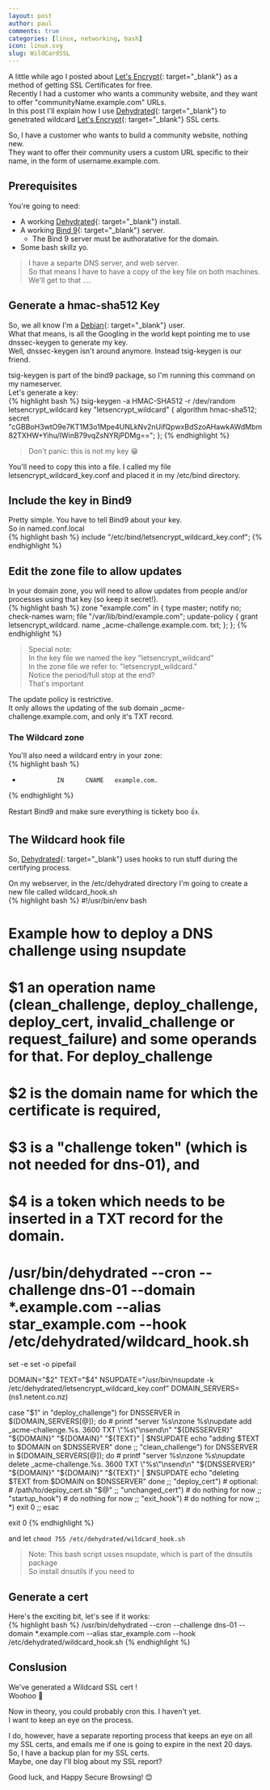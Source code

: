 ```yaml
---
layout: post
author: paul
comments: true
categories: [linux, networking, bash]
icon: linux.svg
slug: WildCardSSL
---
```

A little while ago I posted about [Let's Encrypt](https://letsencrypt.org){: target="_blank"} as a method of getting SSL Certificates for free.  
Recently I had a customer who wants a community website, and they want to offer "communityName.example.com" URLs.  
In this post I'll explain how I use [Dehydrated](https://github.com/dehydrated-io/dehydrated){: target="_blank"} to genetrated wildcard [Let's Encrypt](https://letsencrypt.org){: target="_blank"} SSL certs.  

So, I have a customer who wants to build a community website, nothing new.  
They want to offer their community users a custom URL specific to their name, in the form of username.example.com.  

## Prerequisites
You're going to need:
* A working [Dehydrated](https://github.com/dehydrated-io/dehydrated){: target="_blank"} install.
* A working [Bind 9](https://www.isc.org/){: target="_blank"} server.
    * The Bind 9 server must be authoratative for the domain.
* Some bash skillz yo.

> I have a separte DNS server, and web server.  
> So that means I have to have a copy of the key file on both machines.  
> We'll get to that ....

## Generate a hmac-sha512 Key
So, we all know I'm a [Debian](https://www.debian.org/){: target="_blank"} user.  
What that means, is all the Googling in the world kept pointing me to use dnssec-keygen to generate my key.  
Well, dnssec-keygen isn't around anymore. Instead tsig-keygen is our friend.  

tsig-keygen is part of the bind9 package, so I'm running this command on my nameserver.  
Let's generate a key:  
{% highlight bash %}
tsig-keygen -a HMAC-SHA512 -r /dev/random letsencrypt_wildcard
key "letsencrypt_wildcard" {
        algorithm hmac-sha512;
        secret "cGBBoH3wtO9e7KT1M3o1Mpe4UNLkNv2nUifQpwxBdSzoAHawkAWdMbm82TXHW+Yihu/IWinB79vqZsNYRjPDMg==";
};
{% endhighlight %}
> Don't panic: this is not my key 😁

You'll need to copy this into a file. I called my file letsencrypt_wildcard_key.conf and placed it in my /etc/bind directory.  

## Include the key in Bind9
Pretty simple. You have to tell Bind9 about your key.  
So in named.conf.local  
{% highlight bash %}
include "/etc/bind/letsencrypt_wildcard_key.conf";
{% endhighlight %} 

## Edit the zone file to allow updates
In your domain zone, you will need to allow updates from people and/or processes using that key (so keep it secret!).  
{% highlight bash %}
zone "example.com" in {
        type master;
        notify no;
        check-names warn;
        file "/var/lib/bind/example.com";
        update-policy {
            grant letsencrypt_wildcard. name _acme-challenge.example.com. txt;
        };
};
{% endhighlight %}

> Special note:  
> In the key file we named the key "letsencrypt_wildcard"  
> In the zone file we refer to: "letsencrypt_wildcard."  
> Notice the period/full stop at the end?  
> That's important

The update policy is restrictive.  
It only allows the updating of the sub domain _acme-challenge.example.com, and only it's TXT record.  

### The Wildcard zone
You'll also need a wildcard entry in your zone:  
{% highlight bash %}
*               IN      CNAME   example.com.
{% endhighlight %}

Restart Bind9 and make sure everything is tickety boo 👍.  

## The Wildcard hook file
So, [Dehydrated](https://github.com/dehydrated-io/dehydrated){: target="_blank"} uses hooks to run stuff during the certifying process.  

On my webserver, in the /etc/dehydrated directory I'm going to create a new file called wildcard_hook.sh  
{% highlight bash %}
#!/usr/bin/env bash

#
# Example how to deploy a DNS challenge using nsupdate
#
# $1 an operation name (clean_challenge, deploy_challenge, deploy_cert, invalid_challenge or request_failure) and some operands for that. For deploy_challenge
# $2 is the domain name for which the certificate is required,
# $3 is a "challenge token" (which is not needed for dns-01), and
# $4 is a token which needs to be inserted in a TXT record for the domain.
#
# /usr/bin/dehydrated --cron --challenge dns-01 --domain *.example.com --alias star_example.com --hook /etc/dehydrated/wildcard_hook.sh

set -e
set -o pipefail

DOMAIN="$2"
TEXT="$4"
NSUPDATE="/usr/bin/nsupdate -k /etc/dehydrated/letsencrypt_wildcard_key.conf"
DOMAIN_SERVERS=(ns1.netent.co.nz)

case "$1" in
    "deploy_challenge")
        for DNSSERVER in $(DOMAIN_SERVERS[@]); do
            # printf "server %s\nzone %s\nupdate add _acme-challenge.%s. 3600 TXT \"%s\"\nsend\n" "${DNSSERVER}" "${DOMAIN}" "${DOMAIN}" "${TEXT}" | $NSUPDATE
            echo "adding $TEXT to $DOMAIN  on $DNSSERVER"
        done
        ;;
    "clean_challenge")
        for DNSSERVER in $(DOMAIN_SERVERS[@]); do
            # printf "server %s\nzone %s\nupdate delete _acme-challenge.%s. 3600 TXT \"%s\"\nsend\n" "${DNSSERVER}" "${DOMAIN}" "${DOMAIN}" "${TEXT}" | $NSUPDATE
            echo "deleting $TEXT from $DOMAIN on $DNSSERVER"
        done
        ;;
    "deploy_cert")
        # optional:
        # /path/to/deploy_cert.sh "$@"
        ;;
    "unchanged_cert")
        # do nothing for now
        ;;
    "startup_hook")
        # do nothing for now
        ;;
    "exit_hook")
        # do nothing for now
        ;;
    *)
        exit 0
        ;;
esac

exit 0
{% endhighlight %}

and let `chmod 755 /etc/dehydrated/wildcard_hook.sh`  

> Note:
> This bash script usses nsupdate, which is part of the dnsutils package  
> So install dnsutils if you need to  


## Generate a cert
Here's the exciting bit, let's see if it works:  
{% highlight bash %}
/usr/bin/dehydrated --cron --challenge dns-01 --domain *.example.com --alias star_example.com --hook /etc/dehydrated/wildcard_hook.sh
{% endhighlight %}

## Conslusion 
We've generated a Wildcard SSL cert !  
Woohoo 🥳  

Now in theory, you could probably cron this. I haven't yet.  
I want to keep an eye on the process.  

I do, however, have a separate reporting process that keeps an eye on all my SSL certs, and emails me if one is going to expire in the next 20 days.  
So, I have a backup plan for my SSL certs.  
Maybe, one day I'll blog about my SSL report?  

Good luck, and Happy Secure Browsing! 😊

